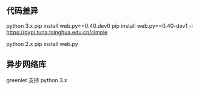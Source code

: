 
## 代码差异

python 3.x
pip install web.py==0.40.dev0
pip install web.py==0.40-dev1 -i https://pypi.tuna.tsinghua.edu.cn/simple

python 2.x
pip install web.py

## 异步网络库
greenlet 支持 python 3.x
